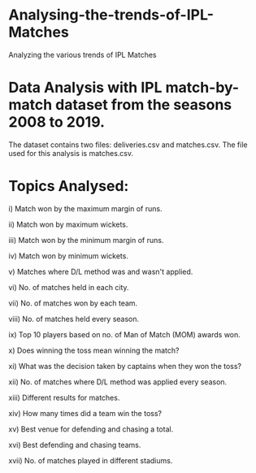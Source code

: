 # Analysing-the-trends-of-IPL-Matches
Analyzing the various trends of IPL Matches
# Data Analysis with IPL match-by-match dataset from the seasons 2008 to 2019.

The dataset contains two files: deliveries.csv and matches.csv. The file used for this analysis is matches.csv.

# Topics Analysed:

i) Match won by the maximum margin of runs.

ii) Match won by maximum wickets.

iii) Match won by the minimum margin of runs.

iv) Match won by minimum wickets.

v) Matches where D/L method was and wasn't applied.

vi) No. of matches held in each city.

vii) No. of matches won by each team.

viii) No. of matches held every season.

ix) Top 10 players based on no. of Man of Match (MOM) awards won.

x) Does winning the toss mean winning the match?

xi) What was the decision taken by captains when they won the toss?

xii) No. of matches where D/L method was applied every season.

xiii) Different results for matches.

xiv) How many times did a team win the toss?

xv) Best venue for defending and chasing a total.

xvi) Best defending and chasing teams.

xvii) No. of matches played in different stadiums.
